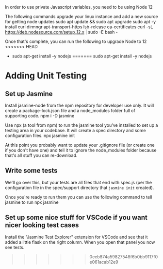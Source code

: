 In order to use private Javascript variables, you need to be using Node 12

The following commands upgrade your linux instance and add a new source for getting node updates
        sudo apt update && sudo apt upgrade
        sudo apt -y install curl dirmngr apt-transport-https lsb-release ca-certificates
        curl -sL https://deb.nodesource.com/setup_12.x | sudo -E bash -

Once that's complete, you can run the following to upgrade Node to 12
<<<<<<< HEAD
- sudo apt-get install -y nodejs 
=======
        sudo apt-get install -y nodejs


# Adding Unit Testing

## Set up Jasmine
Install jasmine-node from the npm repository for developer use only. It will create a package-lock.json file and a node_modules folder full of supporting code.
        npm i -D jasmine

Use npx (a tool from npm) to run the jasmine tool you've installed to set up a testing area in your codebase. It will create a spec directory and some configuration files.
        npx jasmine init 

At this point you probably want to update your .gitignore file (or create one if you don't have one) and tell it to ignore the node_modules folder because that's all stuff you can re-download.

## Write some tests
We'll go over this, but your tests are all files that end with spec.js (per the configuration file in the spec/support directory that `jasmine init` created).

Once you're ready to run them you can use the following command to tell jasmine to run
        npx jasmine

## Set up some nice stuff for VSCode if you want nicer looking test cases
Install the "Jasmine Test Explorer" extension for VSCode and see that it added a little flask on the right column. When you open that panel you now see tests.
>>>>>>> 0eeb874a59827548f6b0bb9117f0e061acab12e9
